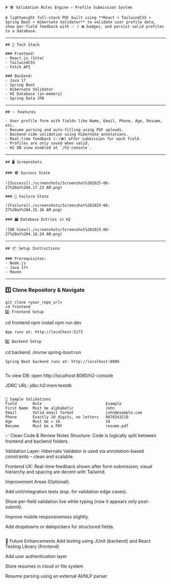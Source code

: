 ```
# 🛠️ Validation Rules Engine – Profile Submission System

A lightweight full-stack POC built using **React + TailwindCSS + Spring Boot + Hibernate Validator** to validate user profile data, show per-field feedback with ✅ / ❌ badges, and persist valid profiles to a database.
```
---
```
## 🚀 Tech Stack

### Frontend:
- React.js (Vite)
- TailwindCSS
- Fetch API

### Backend:
- Java 17
- Spring Boot
- Hibernate Validator
- H2 Database (in-memory)
- Spring Data JPA
```
---
```
## ✨ Features

- User profile form with fields like Name, Email, Phone, Age, Resume, etc.
- Resume parsing and auto-filling using PDF uploads.
- Backend-side validation using Hibernate annotations.
- Real-time feedback (✅/❌) after submission for each field.
- Profiles are only saved when valid.
- H2 DB view enabled at `/h2-console`.
```
---
```
## 🖥️ Screenshots

### 🟢 Success State

![Success](./screenshots/Screenshot%202025-06-27%20at%204.17.23 AM.png)

### 🔴 Failure State

![Failure](./screenshots/Screenshot%202025-06-27%20at%204.15.16 AM.png)

### 🗃️ Database Entries in H2

![DB View](./screenshots/Screenshot%202025-06-27%20at%204.18.24 AM.png)
```
---

```
## 📦 Setup Instructions

### Prerequisites:
- Node.js
- Java 17+
- Maven
```
---

### 1️⃣ Clone Repository & Navigate

```
git clone <your_repo_url>
cd frontend
2️⃣ Frontend Setup
```
cd frontend
npm install
npm run dev
```
App runs at: http://localhost:5173

3️⃣ Backend Setup
```
cd backend
./mvnw spring-boot:run
```
Spring Boot backend runs at: http://localhost:8080


```
To view DB: open http://localhost:8080/h2-console

JDBC URL: jdbc:h2:mem:testdb
```

📄 Sample Validations
Field	    Rule	                        Example
First Name	Must be alphabetic	            John
Email	    Valid email format	            john@example.com
Phone	    Exactly 10 digits, no letters	9876543210
Age	        Must be > 18	                19
Resume	    Must be a PDF	                resume.pdf

```
✅ Clean Code & Review Notes
Structure: Code is logically split between frontend and backend folders.

Validation Layer: Hibernate Validator is used via annotation-based constraints – clean and scalable.

Frontend UX: Real-time feedback shown after form submission; visual hierarchy and spacing are decent with Tailwind.

Improvement Areas (Optional):

Add unit/integration tests (esp. for validation edge cases).

Show per-field validation live while typing (now it appears only post-submit).

Improve mobile responsiveness slightly.

Add dropdowns or datepickers for structured fields.
```

```
🧪 Future Enhancements
Add testing using JUnit (backend) and React Testing Library (frontend)

Add user authentication layer

Store resumes in cloud or file system

Resume parsing using an external AI/NLP parser
```


